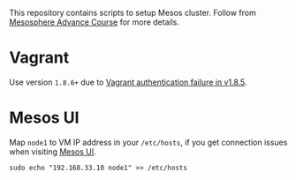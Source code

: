This repository contains scripts to setup Mesos cluster. Follow from [Mesosphere Advance Course](https://open.mesosphere.com/advanced-course/) 
for more details. 

# Vagrant
Use version `1.8.6+` due to [Vagrant authentication failure in v1.8.5](https://github.com/mitchellh/vagrant/issues/7610).

# Mesos UI
Map `node1` to VM IP address in your `/etc/hosts`, if you get connection issues when visiting [Mesos UI](http://192.168.33.10:5050/#/).

    sudo echo "192.168.33.10 node1" >> /etc/hosts